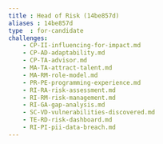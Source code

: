 ```yaml
---
title : Head of Risk (14be857d)
aliases : 14be857d
type  : for-candidate
challenges:
    - CP-II-influencing-for-impact.md
    - CP-AD-adaptability.md
    - CP-TA-advisor.md
    - MA-TA-attract-talent.md
    - MA-RM-role-model.md
    - PR-PE-programming-experience.md
    - RI-RA-risk-assessment.md
    - RI-RM-risk-management.md
    - RI-GA-gap-analysis.md
    - SC-VD-vulnerabilities-discovered.md
    - TE-RD-risk-dashboard.md
    - RI-PI-pii-data-breach.md
---
```

